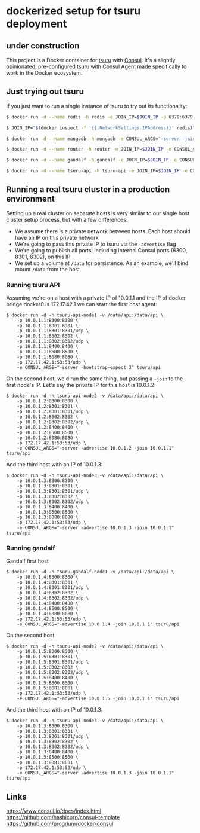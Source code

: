 # dockerized setup for tsuru deployment

## under construction


This project is a Docker container for [tsuru](https://tsuru.io) with [Consul](http://www.consul.io/). It's a slightly opinionated, pre-configured tsuru with Consul Agent made specifically to work in the Docker ecosystem.

## Just trying out tsuru

If you just want to run a single instance of tsuru to try out its functionality:

```bash
$ docker run -d --name redis -h redis -e JOIN_IP=$JOIN_IP -p 6379:6379 -p 8400:8400 -p 8500:8500 -p 8600:53/udp -e CONSUL_ARGS="-server -bootstrap-expect 3" tsuru/redis
```

```bash
$ JOIN_IP="$(docker inspect -f '{{.NetworkSettings.IPAddress}}' redis)"
```

```bash
$ docker run -d --name mongodb -h mongodb -e CONSUL_ARGS="-server -join $JOIN_IP" -e JOIN_IP=$JOIN_IP -p 27017:27017 tsuru/mongodb
```

```bash
$ docker run -d --name router -h router -e JOIN_IP=$JOIN_IP -e CONSUL_ARGS="-server -join $JOIN_IP" -p 80:8080 tsuru/router
```

```bash
$ docker run -d --name gandalf -h gandalf -e JOIN_IP=$JOIN_IP -e CONSUL_ARGS="-join $JOIN_IP" -p 8081:8081 tsuru/gandalf
```

```bash
$ docker run -d --name tsuru-api -h tsuru-api -e JOIN_IP=$JOIN_IP -e CONSUL_ARGS="-join $JOIN_IP" -p 8080:8080 tsuru/api
```

## Running a real tsuru cluster in a production environment

Setting up a real cluster on separate hosts is very similar to our single host cluster setup process, but with a few differences:

 * We assume there is a private network between hosts. Each host should have an IP on this private network
 * We're going to pass this private IP to tsuru via the `-advertise` flag
 * We're going to publish all ports, including internal Consul ports (8300, 8301, 8302), on this IP
 * We set up a volume at `/data` for persistence. As an example, we'll bind mount `/data` from the host

### Running tsuru API

Assuming we're on a host with a private IP of 10.0.1.1 and the IP of docker bridge docker0 is 172.17.42.1 we can start the first host agent:

	$ docker run -d -h tsuru-api-node1 -v /data/api:/data/api \
	    -p 10.0.1.1:8300:8300 \
	    -p 10.0.1.1:8301:8301 \
	    -p 10.0.1.1:8301:8301/udp \
	    -p 10.0.1.1:8302:8302 \
	    -p 10.0.1.1:8302:8302/udp \
	    -p 10.0.1.1:8400:8400 \
	    -p 10.0.1.1:8500:8500 \
	    -p 10.0.1.1:8080:8080 \
	    -p 172.17.42.1:53:53/udp \
	    -e CONSUL_ARGS="-server -bootstrap-expect 3" tsuru/api

On the second host, we'd run the same thing, but passing a `-join` to the first node's IP. Let's say the private IP for this host is 10.0.1.2:

	$ docker run -d -h tsuru-api-node2 -v /data/api:/data/api \
	    -p 10.0.1.2:8300:8300 \
	    -p 10.0.1.2:8301:8301 \
	    -p 10.0.1.2:8301:8301/udp \
	    -p 10.0.1.2:8302:8302 \
	    -p 10.0.1.2:8302:8302/udp \
	    -p 10.0.1.2:8400:8400 \
	    -p 10.0.1.2:8500:8500 \
	    -p 10.0.1.2:8080:8080 \
	    -p 172.17.42.1:53:53/udp \
	    -e CONSUL_ARGS="-server -advertise 10.0.1.2 -join 10.0.1.1" tsuru/api

And the third host with an IP of 10.0.1.3:

	$ docker run -d -h tsuru-api-node3 -v /data/api:/data/api \
	    -p 10.0.1.3:8300:8300 \
	    -p 10.0.1.3:8301:8301 \
	    -p 10.0.1.3:8301:8301/udp \
	    -p 10.0.1.3:8302:8302 \
	    -p 10.0.1.3:8302:8302/udp \
	    -p 10.0.1.3:8400:8400 \
	    -p 10.0.1.3:8500:8500 \
	    -p 10.0.1.3:8080:8080 \
	    -p 172.17.42.1:53:53/udp \
	    -e CONSUL_ARGS="-server -advertise 10.0.1.3 -join 10.0.1.1" tsuru/api

### Running gandalf

Gandalf first host

	$ docker run -d -h tsuru-gandalf-node1 -v /data/api:/data/api \
	    -p 10.0.1.4:8300:8300 \
	    -p 10.0.1.4:8301:8301 \
	    -p 10.0.1.4:8301:8301/udp \
	    -p 10.0.1.4:8302:8302 \
	    -p 10.0.1.4:8302:8302/udp \
	    -p 10.0.1.4:8400:8400 \
	    -p 10.0.1.4:8500:8500 \
	    -p 10.0.1.4:8080:8080 \
	    -p 172.17.42.1:53:53/udp \
	    -e CONSUL_ARGS="-advertise 10.0.1.4 -join 10.0.1.1" tsuru/api

On the second host

	$ docker run -d -h tsuru-api-node2 -v /data/api:/data/api \
	    -p 10.0.1.5:8300:8300 \
	    -p 10.0.1.5:8301:8301 \
	    -p 10.0.1.5:8301:8301/udp \
	    -p 10.0.1.5:8302:8302 \
	    -p 10.0.1.5:8302:8302/udp \
	    -p 10.0.1.5:8400:8400 \
	    -p 10.0.1.5:8500:8500 \
	    -p 10.0.1.5:8081:8081 \
	    -p 172.17.42.1:53:53/udp \
	    -e CONSUL_ARGS="-advertise 10.0.1.5 -join 10.0.1.1" tsuru/api

And the third host with an IP of 10.0.1.3:

	$ docker run -d -h tsuru-api-node3 -v /data/api:/data/api \
	    -p 10.0.1.3:8300:8300 \
	    -p 10.0.1.3:8301:8301 \
	    -p 10.0.1.3:8301:8301/udp \
	    -p 10.0.1.3:8302:8302 \
	    -p 10.0.1.3:8302:8302/udp \
	    -p 10.0.1.3:8400:8400 \
	    -p 10.0.1.3:8500:8500 \
	    -p 10.0.1.3:8081:8081 \
	    -p 172.17.42.1:53:53/udp \
	    -e CONSUL_ARGS="-server -advertise 10.0.1.3 -join 10.0.1.1" tsuru/api

## Links

https://www.consul.io/docs/index.html  
https://github.com/hashicorp/consul-template  
https://github.com/progrium/docker-consul  